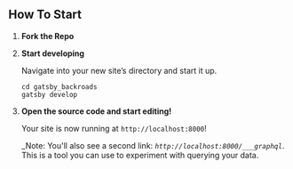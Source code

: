 ## How To Start

1.  **Fork the Repo**
    
3.  **Start developing**

    Navigate into your new site’s directory and start it up.

    ```shell
    cd gatsby_backroads
    gatsby develop
    ```

3.  **Open the source code and start editing!**

    Your site is now running at `http://localhost:8000`!

    _Note: You'll also see a second link: _`http://localhost:8000/___graphql`_. This is a tool you can use to experiment with querying your data.

